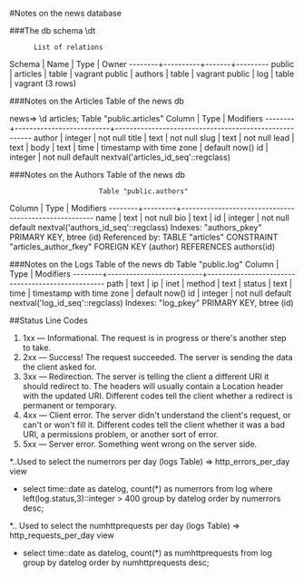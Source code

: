 #Notes on the news database

###The db schema \dt

          List of relations
 Schema |   Name   | Type  |  Owner
--------+----------+-------+---------
 public | articles | table | vagrant
 public | authors  | table | vagrant
 public | log      | table | vagrant
(3 rows)

###Notes on the Articles Table of the news db

news=> \d articles;
                                  Table "public.articles"
 Column |           Type           |                       Modifiers
--------+--------------------------+-------------------------------------------------------
 author | integer                  | not null
 title  | text                     | not null
 slug   | text                     | not null
 lead   | text                     |
 body   | text                     |
 time   | timestamp with time zone | default now()
 id     | integer                  | not null default nextval('articles_id_seq'::regclass)

 ###Notes on the Authors Table of the news db

                          Table "public.authors"
 Column |  Type   |                      Modifiers
--------+---------+------------------------------------------------------
 name   | text    | not null
 bio    | text    |
 id     | integer | not null default nextval('authors_id_seq'::regclass)
Indexes:
    "authors_pkey" PRIMARY KEY, btree (id)
Referenced by:
    TABLE "articles" CONSTRAINT "articles_author_fkey" FOREIGN KEY (author) REFERENCES authors(id)

###Notes on the Logs Table of the news db
                                  Table "public.log"
 Column |           Type           |                    Modifiers
--------+--------------------------+--------------------------------------------------
 path   | text                     |
 ip     | inet                     |
 method | text                     |
 status | text                     |
 time   | timestamp with time zone | default now()
 id     | integer                  | not null default nextval('log_id_seq'::regclass)
Indexes:
    "log_pkey" PRIMARY KEY, btree (id)

##Status Line Codes

1. 1xx — Informational. The request is in progress or there's another step to take.
2. 2xx — Success! The request succeeded. The server is sending the data the client asked for.
3. 3xx — Redirection. The server is telling the client a different URI it should redirect to. The headers will usually contain a Location header with the updated URI. Different codes tell the client whether a redirect is permanent or temporary.
4. 4xx — Client error. The server didn't understand the client's request, or can't or won't fill it. Different codes tell the client whether it was a bad URI, a permissions problem, or another sort of error.
5. 5xx — Server error. Something went wrong on the server side.

*..Used to select the numerrors per day (logs Table) => http_errors_per_day view
*  select time::date as datelog, count(*) as numerrors from log where left(log.status,3)::integer > 400 group by datelog order by numerrors desc;

*.. Used to select the numhttprequests per day (logs Table) => http_requests_per_day view
* select time::date as datelog, count(*) as numhttprequests from log group by datelog order by numhttprequests desc;
